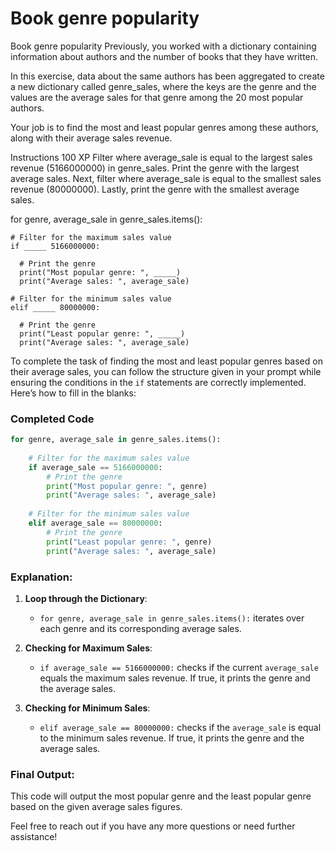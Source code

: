 # Book genre popularity

Book genre popularity
Previously, you worked with a dictionary containing information about authors and the number of books that they have written.

In this exercise, data about the same authors has been aggregated to create a new dictionary called genre_sales, where the keys are the genre and the values are the average sales for that genre among the 20 most popular authors.

Your job is to find the most and least popular genres among these authors, along with their average sales revenue.

Instructions
100 XP
Filter where average_sale is equal to the largest sales revenue (5166000000) in genre_sales.
Print the genre with the largest average sales.
Next, filter where average_sale is equal to the smallest sales revenue (80000000).
Lastly, print the genre with the smallest average sales.

for genre, average_sale in genre_sales.items():
    
    # Filter for the maximum sales value
    if _____ 5166000000:
      
      # Print the genre
      print("Most popular genre: ", _____)
      print("Average sales: ", average_sale)
    
    # Filter for the minimum sales value
    elif _____ 80000000:
      
      # Print the genre
      print("Least popular genre: ", _____)
      print("Average sales: ", average_sale)


To complete the task of finding the most and least popular genres based on their average sales, you can follow the structure given in your prompt while ensuring the conditions in the `if` statements are correctly implemented. Here’s how to fill in the blanks:

### Completed Code

```python
for genre, average_sale in genre_sales.items():
    
    # Filter for the maximum sales value
    if average_sale == 5166000000:
        # Print the genre
        print("Most popular genre: ", genre)
        print("Average sales: ", average_sale)
    
    # Filter for the minimum sales value
    elif average_sale == 80000000:
        # Print the genre
        print("Least popular genre: ", genre)
        print("Average sales: ", average_sale)
```

### Explanation:

1. **Loop through the Dictionary**:
   - `for genre, average_sale in genre_sales.items():` iterates over each genre and its corresponding average sales.

2. **Checking for Maximum Sales**:
   - `if average_sale == 5166000000:` checks if the current `average_sale` equals the maximum sales revenue. If true, it prints the genre and the average sales.

3. **Checking for Minimum Sales**:
   - `elif average_sale == 80000000:` checks if the `average_sale` is equal to the minimum sales revenue. If true, it prints the genre and the average sales.

### Final Output:
This code will output the most popular genre and the least popular genre based on the given average sales figures.

Feel free to reach out if you have any more questions or need further assistance!